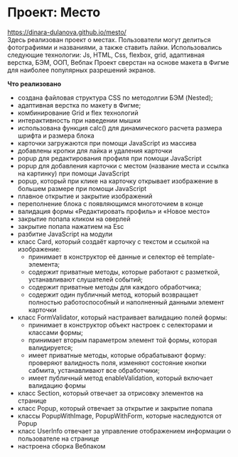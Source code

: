 # Проект: Место

https://dinara-dulanova.github.io/mesto/ <br />
Здесь реализован проект о местах. Пользователи могут делиться фотографиями и названиями, а также ставить лайки. Использовались следующие технологии: Js, HTML, Css, flexbox, grid, адаптивная верстка, БЭМ, ООП, Вебпак
Проект сверстан на основе макета в Фигме для наиболее популярных разрешений экранов.

**Что реализовано**
* cоздана файловая структура CSS по методолгии БЭМ (Nested);
* адаптивная верстка по макету в Фигме;
* комбинирование Grid и flex технологий
* интерактивность при наведении мышки
* использована функция calc() для динамического расчета размера шрифта и размера блока
* карточки загружаются при помощи JavaScript из массива
* добавлены кропки для лайка и удаления карточки
* popup для редактирования профиля при помощи JavaScript
* popup для добавления карточки с местом (название места и ссылка на картинку) при помощи JavaScript
* popup, который при клике на карточку открывает изображение в большем размере при помощи JavaScript
* плавное открытие и закрытие изображений
* переполнение блока с появляющимся многоточием в конце
* валидация формы «Редактировать профиль» и «Новое место»
* закрытие попапа кликом на оверлей
* закрытие попапа нажатием на Esc
* разбитие JavaScript на модули
* класс Card, который создаёт карточку с текстом и ссылкой на изображение:
    * принимает в конструктор её данные и селектор её template-элемента;
    * содержит приватные методы, которые работают с разметкой, устанавливают слушателей событий;
    * содержит приватные методы для каждого обработчика;
    * содержит один публичный метод, который возвращает полностью работоспособный и наполненный данными элемент карточки
* класс FormValidator, который настраивает валидацию полей формы:
    * принимает в конструктор объект настроек с селекторами и классами формы;
    * принимает вторым параметром элемент той формы, которая валидируется;
    * имеет приватные методы, которые обрабатывают форму: проверяют валидность поля, изменяют состояние кнопки сабмита, устанавливают все обработчики;
    * имеет публичный метод enableValidation, который включает валидацию формы
* класс Section, который отвечает за отрисовку элементов на странице
* класс Popup, который отвечает за открытие и закрытие попапа
* классы PopupWithImage, PopupWithForm, которые наследуются от Popup
* класс UserInfo отвечает за управление отображением информации о пользователе на странице
* настроена сборка Вебпаком

